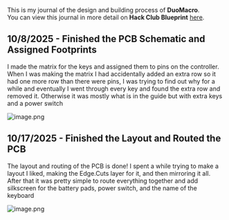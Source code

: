 <!--
  ===================    !!READ THIS NOTICE!!   ====================
  DO NOT edit this file manually. Your changes WILL BE OVERWRITTEN!
  This journal is auto generated and updated by Hack Club Blueprint.
  To edit this file, please edit your journal entries on Blueprint.
  ==================================================================
-->

This is my journal of the design and building process of **DuoMacro**.  
You can view this journal in more detail on **Hack Club Blueprint** [here](https://blueprint.hackclub.com/projects/234).


## 10/8/2025 - Finished the PCB Schematic and Assigned Footprints  

I made the matrix for the keys and assigned them to pins on the controller. When I was making the matrix I had accidentally added an extra row so it had one more row than there were pins, I was trying to find out why for a while and eventually I went through every key and found the extra row and removed it. Otherwise it was mostly what is in the guide but with extra keys and a power switch

![image.png](https://blueprint.hackclub.com/user-attachments/blobs/proxy/eyJfcmFpbHMiOnsiZGF0YSI6MTA3OSwicHVyIjoiYmxvYl9pZCJ9fQ==--8790e8b3edbe3df6f056d2f6b6b5aee0ab3d9038/image.png)
  

## 10/17/2025 - Finished the Layout and Routed the PCB  

The layout and routing of the PCB is done! I spent a while trying to make a layout I liked, making the Edge.Cuts layer for it, and then mirroring it all. After that it was pretty simple to route everything together and add silkscreen for the battery pads, power switch, and the name of the keyboard

![image.png](https://blueprint.hackclub.com/user-attachments/blobs/proxy/eyJfcmFpbHMiOnsiZGF0YSI6MjY4NywicHVyIjoiYmxvYl9pZCJ9fQ==--7ea13fc024932f01d7f61dfb04cb1ca7af598c01/image.png)
  

